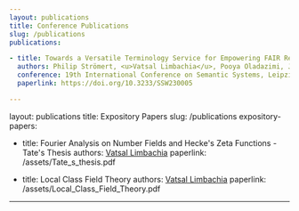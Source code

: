 ```yaml
---
layout: publications
title: Conference Publications
slug: /publications
publications:

- title: Towards a Versatile Terminology Service for Empowering FAIR Research Data - Enabling Ontology Discovery, Design,     Curation, and Utilization Across Scientific Communities
  authors: Philip Strömert, <u>Vatsal Limbachia</u>, Pooya Oladazimi, Johannes Hunold, Oliver Koepler
  conference: 19th International Conference on Semantic Systems, Leipzig, Germany
  paperlink: https://doi.org/10.3233/SSW230005

---
```


layout: publications
title: Expository Papers
slug: /publications
expository-papers:

 - title: Fourier Analysis on Number Fields and Hecke's Zeta Functions - Tate's Thesis
   authors: <u>Vatsal Limbachia</u>
   paperlink: /assets/Tate_s_thesis.pdf

 - title: Local Class Field Theory
   authors: <u>Vatsal Limbachia</u>
   paperlink: /assets/Local_Class_Field_Theory.pdf

---
